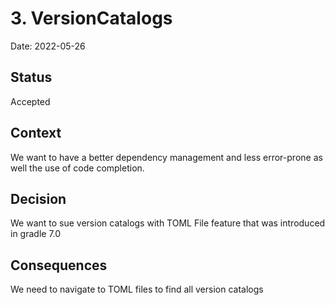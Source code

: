 # 3. VersionCatalogs

Date: 2022-05-26

## Status

Accepted

## Context

We want to have a better dependency management and less error-prone as well the use of code
completion.

## Decision

We want to sue version catalogs with TOML File feature that was introduced in gradle 7.0

## Consequences

We need to navigate to TOML files to find all version catalogs
